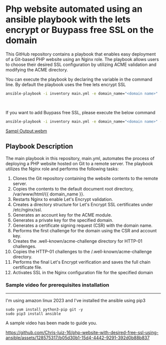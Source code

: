# Php website automated using an ansible playbook with the lets encrypt or Buypass free SSL on the domain

This GitHub repository contains a playbook that enables easy deployment of a Git-based PHP website using an Nginx role. The playbook allows users to choose their desired SSL configuration by utilizing ACME validation and modifying the ACME directory.

You can execute the playbook by declaring the variable in the command line. By default the playbook uses the free lets encrypt SSL
```sh
ansible-playbook -i inventory main.yml -e domain_name="<domain name>"
```
<br />

If you want to add Buypass free SSL, please execute the below command
```sh
ansible-playbook -i inventory main.yml -e domain_name="<domain name>" -e acme_directory="https://api.buypass.com/acme/directory"
```

[Sampl Output.webm](https://github.com/Chris-luiz-16/php-website-with-desired-free-ssl-using-ansible/assets/128575317/47419c29-c2bc-4881-8f08-67c528144f16)


## Playbook Description

The main playbook in this repository, main.yml, automates the process of deploying a PHP website hosted on Git to a remote server. The playbook utilizes the Nginx role and performs the following tasks:

1. Clones the Git repository containing the website contents to the remote server.
2. Copies the contents to the default document root directory, /var/www/html/{{ domain_name }}.
3. Restarts Nginx to enable Let's Encrypt validation.
4. Creates a directory structure for Let's Encrypt SSL certificates under /etc/nginx/ssl.
5. Generates an account key for the ACME module.
6. Generates a private key for the specified domain.
7. Generates a certificate signing request (CSR) with the domain name.
8. Performs the first challenge for the domain using the CSR and account key.
9. Creates the .well-known/acme-challenge directory for HTTP-01 challenges.
10. Copies the HTTP-01 challenges to the /.well-known/acme-challenge directory.
11. Performs the final Let's Encrypt verification and saves the full chain certificate file.
12. Activates SSL in the Nginx configuration file for the specified domain

### Sample video for prerequisites installation
***
I'm using amazon linux 2023 and I've installed the ansible using pip3
```
sudo yum install python3-pip git -y
sudo pip3 install ansible
```
A sample video has been made to guide you.

https://github.com/Chris-luiz-16/php-website-with-desired-free-ssl-using-ansible/assets/128575317/b05d30b1-15d4-4442-9291-392d0b88b837


